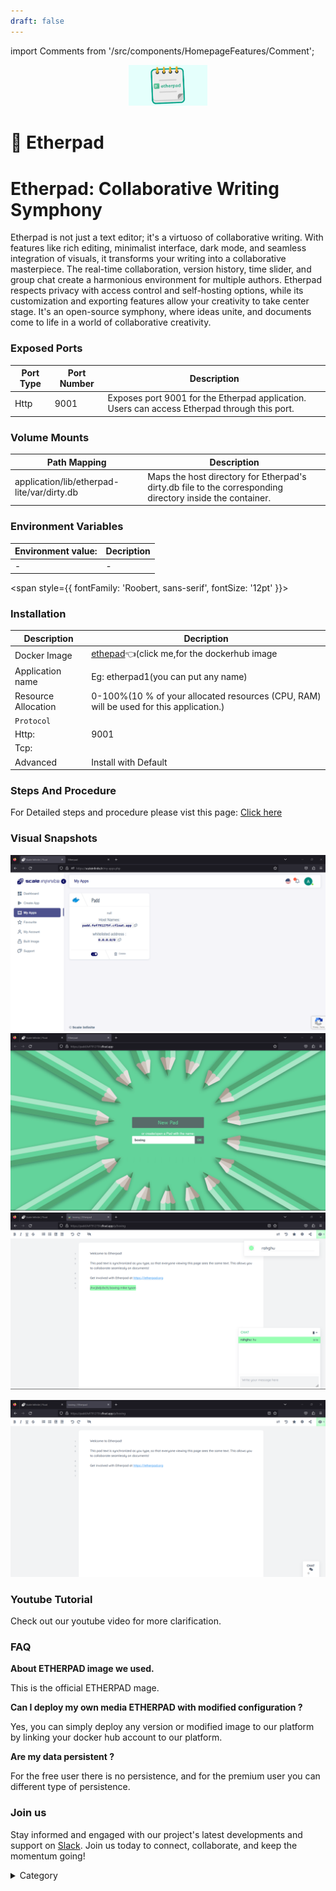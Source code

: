 ```yaml
---
draft: false
---
```

import Comments from '/src/components/HomepageFeatures/Comment';

<p align="center">
  <img src="/img/sfb.jpg" alt="Alt Text" width="25%"/>
</p>
<span style={{ fontFamily: 'Roobert, sans-serif', fontSize: '12pt' }}>


# 📓 Etherpad

# Etherpad: Collaborative Writing Symphony

Etherpad is not just a text editor; it's a virtuoso of collaborative writing. With features like rich editing, minimalist interface, dark mode, and seamless integration of visuals, it transforms your writing into a collaborative masterpiece. The real-time collaboration, version history, time slider, and group chat create a harmonious environment for multiple authors. Etherpad respects privacy with access control and self-hosting options, while its customization and exporting features allow your creativity to take center stage. It's an open-source symphony, where ideas unite, and documents come to life in a world of collaborative creativity.

### Exposed Ports

| Port Type | Port Number | Description |
| --------- | ----------- | ----------- |
| Http      | 9001        | Exposes port 9001 for the Etherpad application. Users can access Etherpad through this port. |

### Volume Mounts

| Path Mapping                                     | Description |
| ------------------------------------------------ | ----------- |
| application/lib/etherpad-lite/var/dirty.db       | Maps the host directory for Etherpad's dirty.db file to the corresponding directory inside the container. |

### Environment Variables

|   **Environment value:**          | Decription                                                                                                               | 
| --------------------- | ------                                                                                                                   | 
|-       |  -                              |



</span>


<span style={{ fontFamily: 'Roobert, sans-serif', fontSize: '12pt' }}>

### Installation


|  Description          | Decription                                                                                                               | 
| --------------------- | ------                                                                                                                   | 
| Docker Image          |  [ethepad](https://hub.docker.com/r/etherpad/etherpad)👈(click me,for the dockerhub image                                   |
| Application name      |  Eg: etherpad1(you can put any name)                                                                                        | 
| Resource Allocation   |  0-100%(10 % of your allocated resources (CPU, RAM) will be used for this application.)                                  | 
| `Protocol`            |                                                                                                                          | 
|  Http:                | 9001                                                                                                                    |
|  Tcp:                 |                                                                                                                          | 
|    Advanced           |    Install with Default                                                                                                  |


### Steps And Procedure

For Detailed steps and procedure please vist this page: [Click here](https://techscaleinfinite.github.io/introduction/cloud-float/Steps%20and%20procedure)



### Visual Snapshots

![Alt Text](/img/ee.jpg)
![Alt Text](/img/ee3.jpg)
![Alt Text](/img/rr.jpg)

![Alt Text](/img/ooyy.jpg)





### Youtube Tutorial&#x20;

Check out our youtube video for more clarification.

### FAQ

**About ETHERPAD image we used.**

This is the official ETHERPAD mage.

**Can I deploy my own media ETHERPAD with modified configuration ?**

Yes, you can simply deploy any version or modified image to our platform by linking your docker hub account to our platform.

**Are my data persistent ?**

For the free user there is no persistence, and for the premium user you can different type of persistence.

### Join us

Stay informed and engaged with our project's latest developments and support on [Slack](https://app.slack.com/client/T04QS32JX6E/C04QKEWE146). Join us today to connect, collaborate, and keep the momentum going!&#x20;

<details>

<summary>Category</summary>

Kubernetes, cloud computing, DevOps, cloud services, hosting platform, container orchestration, cloud infrastructure, cloud deployment, cloud management, cloud technology, cloud solutions&#x20;

</details>

</span>


<Comments />